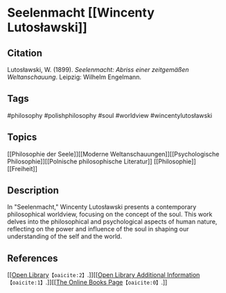 # Seelenmacht [[Wincenty Lutosławski]]

## Citation

Lutosławski, W. (1899). _Seelenmacht: Abriss einer zeitgemäßen Weltanschauung_.
Leipzig: Wilhelm Engelmann.

## Tags

#philosophy #polishphilosophy #soul #worldview #wincentylutosławski

## Topics

[[Philosophie der Seele]][[Moderne Weltanschauungen]][[Psychologische Philosophie]][[Polnische philosophische Literatur]]
[[Philosophie]][[Freiheit]]

## Description

In "Seelenmacht," Wincenty Lutosławski presents a contemporary philosophical
worldview, focusing on the concept of the soul. This work delves into the
philosophical and psychological aspects of human nature, reflecting on the power
and influence of the soul in shaping our understanding of the self and the
world.

## References

[[[Open Library](https://openlibrary.org/books/OL25607450M/Seelenmacht)&#8203;`【oaicite:2】`&#8203;.]][[[Open Library Additional Information](https://openlibrary.org/books/OL25607450M/Seelenmacht)&#8203;`【oaicite:1】`&#8203;.]][[[The Online Books Page](http://onlinebooks.library.upenn.edu/webbin/book/lookupid?key=ha009911315)&#8203;`【oaicite:0】`&#8203;.]]
